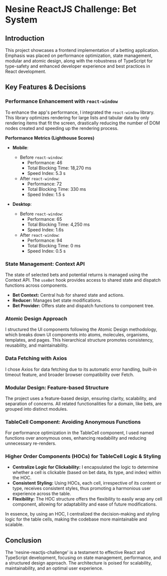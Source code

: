 # **Nesine ReactJS Challenge: Bet System**

## **Introduction**

This project showcases a frontend implementation of a betting application. Emphasis was placed on performance optimization, state management, modular and atomic design, along with the robustness of TypeScript for type-safety and enhanced developer experience and best practices in React development.

## **Key Features & Decisions**

### **Performance Enhancement with `react-window`**

To enhance the app's performance, I integrated the `react-window` library. This library optimizes rendering for large lists and tabular data by only rendering items that fit the screen, drastically reducing the number of DOM nodes created and speeding up the rendering process.

**Performance Metrics (Lighthouse Scores)**

- **Mobile**:

  - Before `react-window`:
    - Performance: 46
    - Total Blocking Time: 18,270 ms
    - Speed Index: 5.3 s
  - After `react-window`:
    - Performance: 72
    - Total Blocking Time: 330 ms
    - Speed Index: 1.5 s

- **Desktop**:
  - Before `react-window`:
    - Performance: 65
    - Total Blocking Time: 4,250 ms
    - Speed Index: 1.6s
  - After `react-window`:
    - Performance: 94
    - Total Blocking Time: 0 ms
    - Speed Index: 0.5 s

### **State Management: Context API**

The state of selected bets and potential returns is managed using the Context API. The `useBet` hook provides access to shared state and dispatch functions across components.

- **Bet Context:** Central hub for shared state and actions.
- **Reducer:** Manages bet state modifications.
- **Bet Provider:** Offers state and dispatch functions to component tree.

### **Atomic Design Approach**

I structured the UI components following the Atomic Design methodology, which breaks down UI components into atoms, molecules, organisms, templates, and pages. This hierarchical structure promotes consistency, reusability, and maintainability.

### **Data Fetching with Axios**

I chose Axios for data fetching due to its automatic error handling, built-in timeout feature, and broader browser compatibility over Fetch.

### **Modular Design: Feature-based Structure**

The project uses a feature-based design, ensuring clarity, scalability, and separation of concerns. All related functionalities for a domain, like bets, are grouped into distinct modules.

### **TableCell Component: Avoiding Anonymous Functions**

For performance optimization in the TableCell component, I used named functions over anonymous ones, enhancing readability and reducing unnecessary re-renders.

### **Higher Order Components (HOCs) for TableCell Logic & Styling**

- **Centralize Logic for Clickability:** I encapsulated the logic to determine whether a cell is clickable (based on bet data, its type, and index) within the HOC.
- **Consistent Styling:** Using HOCs, each cell, irrespective of its content or type, receives consistent styles, thus promoting a harmonious user experience across the table.
- **Flexibility:** The HOC structure offers the flexibility to easily wrap any cell component, allowing for adaptability and ease of future modifications.

In essence, by using an HOC, I centralized the decision-making and styling logic for the table cells, making the codebase more maintainable and scalable.

## **Conclusion**

The 'nesine-reactjs-challenge' is a testament to effective React and TypeScript development, focusing on state management, performance, and a structured design approach. The architecture is poised for scalability, maintainability, and an optimal user experience.
